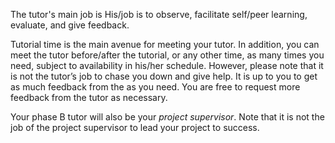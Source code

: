 The tutor's main job is His/job is to observe, facilitate self/peer learning, evaluate, and give feedback.

Tutorial time is the main avenue for meeting your tutor. In addition, you can meet the tutor before/after the tutorial, or any other time, as many times you need, subject to availability in his/her schedule. However, please note that it is not the tutor’s job to chase you down and give help. It is up to you to get as much feedback from the as you need. You are free to request more feedback from the tutor as necessary.

Your phase B tutor will also be your _project supervisor_. Note that it is not the job of the project supervisor to lead your project to success. 